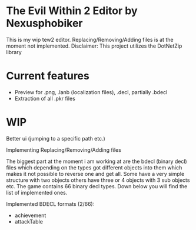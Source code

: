 # The Evil Within 2 Editor by Nexusphobiker

This is my wip tew2 editor. Replacing/Removing/Adding files is at the moment not implemented.
Disclaimer: This project utilizes the DotNetZip library

# Current features
- Preview for .png, .lanb (localization files), .decl, partially .bdecl
- Extraction of all .pkr files

# WIP
Better ui (jumping to a specific path  etc.)

Implementing Replacing/Removing/Adding files

The biggest part at the moment i am working at are the bdecl (binary decl) files which depending on the types got different objects into them which makes it not possible to reverse one and get all. Some have a very simple structure with two objects others have three or 4 objects with 3 sub objects etc. The game contains 66 binary decl types. Down below you will find the list of implemented ones.

Implemented BDECL formats (2/66):

- achievement
- attackTable
